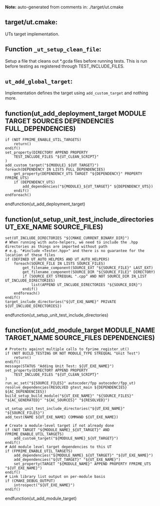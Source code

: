 **Note:** auto-generated from comments in: ./target/ut.cmake

## target/ut.cmake:

UTs target implementation.


## Function `_ut_setup_clean_file`:

Setup a file that cleans out *.gcda files before running tests. This is run before testing as registered through
TEST_INCLUDE_FILES.


## `ut_add_global_target`:

Implementation defines the target using `add_custom_target` and nothing more.


## function(ut_add_deployment_target MODULE TARGET SOURCES DEPENDENCIES FULL_DEPENDENCIES)
    if (NOT FPRIME_ENABLE_UTIL_TARGETS)
        return()
    endif()
    set_property(DIRECTORY APPEND PROPERTY
        TEST_INCLUDE_FILES "${UT_CLEAN_SCRIPT}"
    )
    add_custom_target("${MODULE}_${UT_TARGET}")
    foreach(DEPENDENCY IN LISTS FULL_DEPENDENCIES)
        get_property(DEPENDENCY_UTS TARGET "${DEPENDENCY}" PROPERTY FPRIME_UTS)
        if (DEPENDENCY_UTS)
            add_dependencies("${MODULE}_${UT_TARGET}" ${DEPENDENCY_UTS})
        endif()
    endforeach()
endfunction(ut_add_deployment_target)



## function(ut_setup_unit_test_include_directories UT_EXE_NAME SOURCE_FILES)
    set(UT_INCLUDE_DIRECTORIES "${CMAKE_CURRENT_BINARY_DIR}")
    # When running with auto-helpers, we need to include the .hpp directories as things are imported without path
    # e.g. "#include <Tester.hpp>" and there is no guarantee for the location of these files
    if (DEFINED UT_AUTO_HELPERS AND UT_AUTO_HELPERS)
        foreach(SOURCE_FILE IN LISTS SOURCE_FILES)
            get_filename_component(SOURCE_EXT "${SOURCE_FILE}" LAST_EXT)
            get_filename_component(SOURCE_DIR "${SOURCE_FILE}" DIRECTORY)
            if (SOURCE_EXT STREQUAL ".cpp" AND NOT SOURCE_DIR IN_LIST UT_INCLUDE_DIRECTORIES)
                list(APPEND UT_INCLUDE_DIRECTORIES "${SOURCE_DIR}")
            endif()
        endforeach()
    endif()
    target_include_directories("${UT_EXE_NAME}" PRIVATE ${UT_INCLUDE_DIRECTORIES})
endfunction(ut_setup_unit_test_include_directories)



## function(ut_add_module_target MODULE_NAME TARGET_NAME SOURCE_FILES DEPENDENCIES)
    # Protects against multiple calls to fprime_register_ut()
    if (NOT BUILD_TESTING OR NOT MODULE_TYPE STREQUAL "Unit Test")
        return()
    endif()
    message(STATUS "Adding Unit Test: ${UT_EXE_NAME}")
    set_property(DIRECTORY APPEND PROPERTY
        TEST_INCLUDE_FILES "${UT_CLEAN_SCRIPT}"
    )
    run_ac_set("${SOURCE_FILES}" autocoder/fpp autocoder/fpp_ut)
    resolve_dependencies(RESOLVED gtest_main ${DEPENDENCIES} ${AC_DEPENDENCIES})
    build_setup_build_module("${UT_EXE_NAME}" "${SOURCE_FILES}" "${AC_GENERATED}" "${AC_SOURCES}" "${RESOLVED}")

    ut_setup_unit_test_include_directories("${UT_EXE_NAME}" "${SOURCE_FILES}")
    add_test(NAME ${UT_EXE_NAME} COMMAND ${UT_EXE_NAME})

    # Create a module-level target if not already done
    if (NOT TARGET "${MODULE_NAME}_${UT_TARGET}" AND FPRIME_ENABLE_UTIL_TARGETS)
        add_custom_target("${MODULE_NAME}_${UT_TARGET}")
    endif()
    # Add module level target dependencies to this UT
    if (FPRIME_ENABLE_UTIL_TARGETS)
        add_dependencies("${MODULE_NAME}_${UT_TARGET}" "${UT_EXE_NAME}")
        add_dependencies("${UT_TARGET}" "${UT_EXE_NAME}")
        set_property(TARGET "${MODULE_NAME}" APPEND PROPERTY FPRIME_UTS "${UT_EXE_NAME}")
    endif()
    # Link library list output on per-module basis
    if (CMAKE_DEBUG_OUTPUT)
        introspect("${UT_EXE_NAME}")
    endif()
endfunction(ut_add_module_target)
